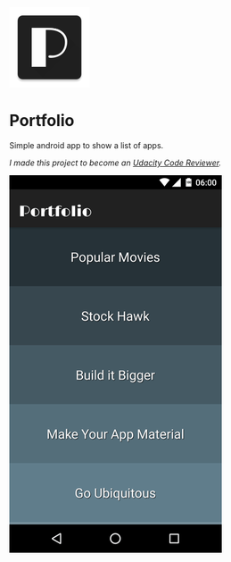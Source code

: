 ![](app/src/main/res/mipmap-xxhdpi/ic_launcher.png) 

# Portfolio

Simple android app to show a list of apps.

*I made this project to become an [Udacity Code Reviewer](http://blog.udacity.com/2015/08/is-udacity-project-review-in-your-employment-future.html).*

![](screenshots/1.png)
